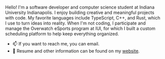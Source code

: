 <!-- ![image](https://github.com/Chrono-byte/Chrono-byte/blob/99daac849958a506292192bea505347c0c34615b/greetings.png) -->

Hello! I'm a software developer and computer science student at Indiana University Indianapolis. I enjoy building creative and meaningful projects with code. My favorite languages include TypeScript, C++, and Rust, which I use to turn ideas into reality. When I'm not coding, I participate and manage the Overwatch eSports program at IUI, for which I built a custom scheduling platform to help keep everything organized.

<!-- 🌱 I’m currently learning about . -->
- 📫 If you want to reach me, you can email.
- 📝 Resume and other information can be found on my [website](https://unknownhost.name).
